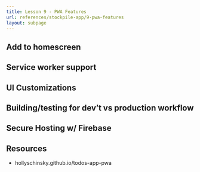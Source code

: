 ```yaml
---
title: Lesson 9 - PWA Features
url: references/stockpile-app/9-pwa-features
layout: subpage
---
```



## Add to homescreen

## Service worker support

## UI Customizations

## Building/testing for dev’t vs production workflow

## Secure Hosting w/ Firebase

## Resources
- hollyschinsky.github.io/todos-app-pwa